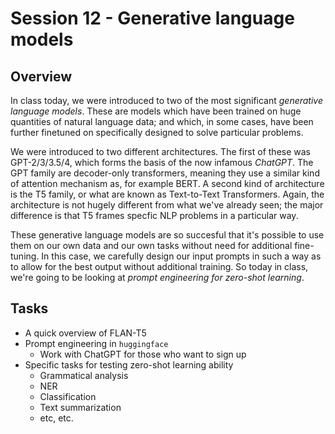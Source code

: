 # Session 12 - Generative language models

## Overview

In class today, we were introduced to two of the most significant *generative language models*. These are models which have been trained on huge quantities of natural language data; and which, in some cases, have been further finetuned on specifically designed to solve particular problems.

We were introduced to two different architectures. The first of these was GPT-2/3/3.5/4, which forms the basis of the now infamous *ChatGPT*. The GPT family are decoder-only transformers, meaning they use a similar kind of attention mechanism as, for example BERT. A second kind of architecture is the T5 family, or what are known as Text-to-Text Transformers. Again, the architecture is not hugely different from what we've already seen; the major difference is that T5 frames specfic NLP problems in a particular way.

These generative language models are so succesful that it's possible to use them on our own data and our own tasks without need for additional fine-tuning. In this case, we carefully design our input prompts in such a way as to allow for the best output without additional training. So today in class, we're going to be looking at *prompt engineering for zero-shot learning*.

## Tasks

- A quick overview of FLAN-T5
- Prompt engineering in ```huggingface```
  - Work with ChatGPT for those who want to sign up
- Specific tasks for testing zero-shot learning ability
  - Grammatical analysis
  - NER
  - Classification
  - Text summarization
  - etc, etc.
